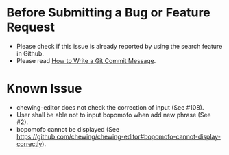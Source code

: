 # Before Submitting a Bug or Feature Request

*   Please check if this issue is already reported by using the search feature in Github.
*   Please read [How to Write a Git Commit Message](http://chris.beams.io/posts/git-commit/).

# Known Issue

*   chewing-editor does not check the correction of input (See #108).
*   User shall be able not to input bopomofo when add new phrase (See #2).
*   bopomofo cannot be displayed (See <https://github.com/chewing/chewing-editor#bopomofo-cannot-display-correctly>).
